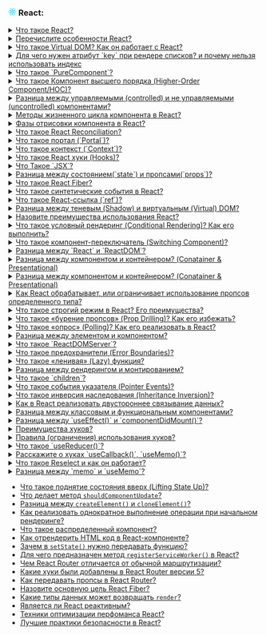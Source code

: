<h3>
  <img src="../assets/React.png" width="16" height="16" />
  <span>React:</span>
</h3>

<details>
<summary><a href="https://youtu.be/7TvS0iKR3_c?t=638">Что такое React?</a></summary>
  <br/>
  - JavaScript библиотека с открытым исходным кодом, созданная компанией Facebook. В основе которой используется виртуал дом и компонентный подход для эффективной отрисовки пользовательских интерфейсов. 
</details>

<details>
<summary><a href="https://youtu.be/7TvS0iKR3_c?t=671">Перечислите особенности React?</a></summary>
    <br/>
- Virtual DOM  <br/>
- Компонентный подход <br/>
- Поддержка SSR <br/>
- One way of data flow <br/>
</details>

<details>
<summary><a href="https://youtu.be/7TvS0iKR3_c?t=740">Что такое Virtual DOM? Как он работает с React?</a></summary>
    <br/>
- Это упрощенная версия обычного DOM, который намного эффективнее смотрит что изменилось и перерисовывает в реальном DOM только то что изменилось, а не всю страницу 
</details>

<details>
<summary><a href="https://youtu.be/yvOXvZ8aEFo?t=526">Для чего нужен атрибут `key` при рендере списков? и почему нельзя использовать индекс</a></summary>
    <br/>
- Для того чтобы помочь более эффективно видеть изменения в списках и перерисовывать только те эелементы, у которых изменился ключ. если сделать индекс, то при добавлении в начало списка нового элемента будет неожидаемое поведение.
</details>

<details>
<summary><a href="https://youtu.be/yvOXvZ8aEFo?t=581">Что такое `PureComponent`?</a></summary>
    <br/>
- Это компонент, который не будет обновляться если у него не изменился локальный стейт или передаваемые пропсы. не смотря на перерисовку родительского компонента. (shouldComponentUpdate)
</details>

<details>
<summary><a href="https://youtu.be/yvOXvZ8aEFo?t=637">Что такое Компонент высшего порядка (Higher-Order Component/HOC)?</a></summary>
    <br/>
- Принимает как аргумент компонент и возвращает компонент. Этот паттер позволяет оптимизировать повторяющийся функционал путем создания HOC'a и потом обернуть им необходимые компоненты.
</details>

<details>
<summary><a href="https://youtu.be/yvOXvZ8aEFo?t=684">Разница между управляемыми (controlled) и не управляемыми (uncontrolled) компонентами?</a></summary>
    <br/>
- Примерами таких компонентов могут быть input or select. Неуправляемые компоненты опираются на DOM в качестве источника данных. В управляемых компонентах каждое изменение состояние компонента происходит через функцию обработчик и состояние храниться в стейте.
</details>

<details>
  <summary>
    <a href="https://youtu.be/RpcB5jnJvcI?t=35">Методы жизненного цикла компонента в React?</a>
  </summary>
    <br/>
  Всего они делятся на 3 стадии:    <br/>
1) Монтирование “mounting”    <br/>
   - constructor (Установка state и присваивание props)     <br/>
   - getDerivedStateFromProps (посмотреть что лежит в пропсах, изменились ли они и присвоить их в стейт)    <br/>
   - render()    <br/>
   - componentDidMount (Вызывается один раз после рендера компонента)    <br/>
3) Обновление “updating”    <br/>
    - getDerivedStateFromProps (посмотреть что лежит в пропсах, изменились ли они и присвоить их в стейт)    <br/>
    - shouldComponentUpdate (приходит nextProps, nextState и нужно вернуть булеан)    <br/>
    - getSnapshotBeforeUpdate()    <br/>
    - componentDidUpdate (вызывается после монтирования в DOM, приходят аргументы prevProps и prevState)    <br/>
4) Размонтирования “unmounting”    <br/>
    - componentWillUnMount (Вызывается перед размонтированием в DOM, можно удалить таймауты)    <br/>
 5) Ошибки "errors"    <br/>
    - getDerivedStateFromError()     <br/>
</details>

<details>
  <summary>
    <a href="https://youtu.be/RpcB5jnJvcI?t=173">Фазы отрисовки компонента в React?</a>
  </summary>
    <br/>
  Всего есть 3 фазы:    <br/>
1) Render - чистая фаза без сайд эффектов, может перезапускаться реактом несколько раз    <br/>
2) Pre-commit - Реакт читает дом через getSnapshotBeforeUpdate    <br/>
3) Commit - Изменяет дом и выполняет все сайд эффекты, в этот момент вызываются методы с приставкой DID    <br/>
</details>

<details>
  <summary>
    <a href="https://youtu.be/RpcB5jnJvcI?t=271">Что такое React Reconciliation?</a>
  </summary>
    <br/>
  - Это алгоритм по которому происходит сравнение старого и нового виртуал дома и добавление соответсвующих изменений в реальный DOM. Сравнение начинается рекурсивно с корневого элемента и если оно изменилось, то перерисовывается вся нода.
</details>

<details>
  <summary>
    <a href="https://youtu.be/RpcB5jnJvcI?t=342">Что такое портал (`Portal`)?</a>
  </summary>
    <br/>
  - Компонент, который рендерит свое содержиимое в произвольную часть DOM дерева. Например модальное окно или чат поверх всего layot'a. Создается при помощи React.createPortal(children, element)
</details>

<details>
  <summary>
    <a href="https://youtu.be/RpcB5jnJvcI?t=390">Что такое контекст (`Context`)?</a>
  </summary>
    <br/>
  - Это способ глобального управления состоянием для более легкого обмена состоянием между глубоко вложенными компонентами, чем только. Создается через React.createContext() и компонент, которому необходимо соединение с контекстом оборачивается в <Provider> и передается через useContext хуком.
</details>
  
 <details>
  <summary>
    <a href="https://youtu.be/RpcB5jnJvcI?t=475">Что такое React хуки (Hooks)?</a>
  </summary>
    <br/>
  - Это нововведение, которые было добавлено в реакт с версией 16.8, которые позволяют использовать состояние, некоторые методы жизненого цикла компонентов и некоторые методы React (ref, context) в функциональных компонентах.    <br/>
   - useState (создание состояние компонента)    <br/>
   - useEffect (апдейт компонента / дидмаунт)    <br/>
   - useLayoutEffect (запускается после всех обновлений в дом дерева)    <br/>
   - useContext (создать контекст)    <br/>
   - useCallback (создать калбек)    <br/>
   - useMemo (мемоизировать функцию)    <br/>
   - useRef (создать ссылку)    <br/>
   - useReducer (использование редьюсера)    <br/>
</details>
  
 <details>
  <summary>
    <a href="https://youtu.be/RpcB5jnJvcI?t=571">Что Такое `JSX`?</a>
  </summary>
    <br/>
  - Расшифровывается аббревиатура как javascript xml. Конвертируемый Babel весь написанный JSX в функции React.createElement, так что по сути это синтаксический сахар, созданный для упрощения процесса создания компонентов. 
</details>
    
<details>
  <summary>
    <a href="https://youtu.be/RpcB5jnJvcI?t=621">Разница между состоянием(`state`) и пропсами(`props`)?</a>
  </summary>
    <br/>
  - Это два JavaScript объекта. Props это входные аргументы для компонента, которые передаются от вышестоящего компонента. А state это локальная переменная по сути которая контролируется этим компонентом.
</details>
      
<details>
  <summary>
    <a href="https://youtu.be/RpcB5jnJvcI?t=689">Что такое React Fiber?</a>
  </summary>
    <br/>
  - Это новая версия алгоритма reconsilation, который предоставляет более гибкую и масштабируемую основу для работы с компонентами React. Основное преимущество это то что процесс согласования(reconciliation) компонентов происходит поэтапно (incrementally), что в общем влияет на перфоманс. 
</details>
  
 <details>
  <summary>
    <a href="https://youtu.be/81yRgVQ1ciM?t=34">Что такое синтетические события в React?</a>
  </summary>
    <br/>
  - Это кроссбраузерная обертка для нативных евентов. все события с которыми работает рекат являются такими обертками.
</details>
  
 <details>
  <summary>
    <a href="https://youtu.be/81yRgVQ1ciM?t=69">Что такое React-ссылка (`ref`)?</a>
  </summary>
    <br/>
  - Это используется для получения ссылки на элемент из дом дерева, по сути аналог функции getElementById(). Для создания ссылки используется хук useRef() или функция createRef()
</details>
  
 <details>
  <summary>
    <a href="https://youtu.be/81yRgVQ1ciM?t=112">Разница между теневым (Shadow) и виртуальным (Virtual) DOM?</a>
  </summary>
    <br/>
  - Основная разница заключается в том, что они решают разные проблемы и находятся на разных уровнях абстракции.     <br/>
   - Virtual DOM для поиска различий и эффективной синхронизации изменений
   - Shadow DOM для создания веб елементов с собественным стилями и поведением типа псевдоэлементов before:: after::
</details>
  
 <details>
  <summary>
    <a href="https://youtu.be/81yRgVQ1ciM?t=112">Назовите преимущества использования React?</a>
  </summary>
    <br/>
  - Virtual DOM    <br/>
  - Возможность рендера на клиенте и на сервере    <br/>
  - JSX    <br/>
  - Низкий порог входа    <br/>
  - Простая интеграция с фреймворками и библиотеками    <br/>
  - Комьюнити и библиотеки с готовыми решениями    <br/>
</details>
  
 <details>
  <summary>
    <a href="https://youtu.be/81yRgVQ1ciM?t=224">Что такое условный рендеринг (Conditional Rendering)? Как его выполнить?</a>
  </summary>
    <br/>
  - Это отрисовка компонетна или элемента в зависимости от входного условия isLoading ? <Prelocader/> : null
</details>
  
 <details>
  <summary>
    <a href="https://youtu.be/81yRgVQ1ciM?t=265">Что такое компонент-переключатель (Switching Component)?</a>
  </summary>
    <br/>
  - Это паттерн, которые отрисовывает один из компонентов, которые есть в списке в зависимости от входных данных 
</details>
  
 <details>
  <summary>
    <a href="">Разница между `React` и `ReactDOM`?</a>
  </summary>
    <br/>
   - React содержит методы для взаимодействия с элементами и создания компонентов    <br/>
   - React DOM содержит методы для управления дом элементами содержащимися на странице    <br/>
   - Были разделены в разные библиотеки для того чтобы компоненты могли создаваться как для веб так и для мобилы
</details>
  
 <details>
  <summary>
    <a href="https://youtu.be/81yRgVQ1ciM?t=370">Разница между компонентом и контейнером? (Conatainer & Presentational)</a>
  </summary>
    <br/>
   - Presentational component чистый функциональный или классовый компонент основной задачей является визуализация данных   <br/>
   - Conatainer component в которых содержится сложная логика управления/состояния/связывание других компонентов   <br/>
</details>
  
 <details>
  <summary>
    <a href="https://youtu.be/81yRgVQ1ciM?t=370">Разница между компонентом и контейнером? (Conatainer & Presentational)</a>
  </summary>
    <br/>
   - Presentational component чистый функциональный или классовый компонент основной задачей является визуализация данных   <br/>
   - Conatainer component в которых содержится сложная логика управления/состояния/связывание других компонентов   <br/>
</details>
  
 <details>
  <summary>
    <a href="https://youtu.be/81yRgVQ1ciM?t=413">Как React обрабатывает, или ограничивает использование пропсов определенного типа?</a>
  </summary>
    <br/>
   - Использует сторонние библиотеки/языки типа TypeScrip/PropsTypes
</details>
  
 <details>
  <summary>
    <a href="https://youtu.be/81yRgVQ1ciM?t=469">Что такое строгий режим в React? Его преимущества?</a>
  </summary>
    <br/>
   - Для определения потенциальных проблем приложения, который включает доп проверки и предупреждения для компонентов, которые происходят только в dev mode. Типа устаревшее API.
</details>
  
<details>
  <summary>
    <a href="https://youtu.be/81yRgVQ1ciM?t=532">Что такое «бурение пропсов» (Prop Drilling)? Как его избежать?</a>
  </summary>
    <br/>
   - Так как поток данных однонаправленный, то есть от корневого элемента к дочерним. то чтобы передать от первого уровня вложенности в 3 или 4 можно использовать контекст или редакс.
</details>
  
<details>
  <summary>
    <a href="https://youtu.be/81yRgVQ1ciM?t=597">Что такое «опрос» (Polling)? Как его реализовать в React?</a>
  </summary>
    <br/>
   - Это отправка запросов в api через определенный интервал и в случае появление изменений, то визуализации для пользователя. например уведомления. (setInterval)
</details>
  
<details>
  <summary>
    <a href="https://youtu.be/81yRgVQ1ciM?t=663">Разница между элементом и компонентом?</a>
  </summary>
    <br/>
   - Компонент это шаблон, который может быть функцией или классом и у него есть методы жизненного цикла или хуки так же может быть состояние и пропсы   <br/>
   - Элемент это то что возвращается из компонента, объект описывающий виртуальное представление дом узла
</details>
  
<details>
  <summary>
    <a href="https://youtu.be/81yRgVQ1ciM?t=763">Что такое `ReactDOMServer`?</a>
  </summary>
    <br/>
    - Позволяет рендерить компоненты в виде статической html разметки, используется на js сервере для SSR
</details>
  
<details>
  <summary>
    <a href="https://youtu.be/HBSAjY-xh3k?t=36">Что такое предохранители (Error Boundaries)?</a>
  </summary>
    <br/>
    - Это компоненты которые перехватывают вознишие ошибки в дереве потомков и отображают соответствующий контент или выводят лог    <br/>
  - Перехватывают во время рендеринга getDerivedStateFromError(error), componentDidCatch(error)
</details>
  
<details>
  <summary>
    <a href="https://youtu.be/HBSAjY-xh3k?t=103">Что такое «ленивая» (Lazy) функция?</a>
  </summary>
    <br/>
    - Это функция которая позволяет создавать компоненты при помощи динамического импорта, что позволяет уменьшить размер бандла, посколько загружаются только те компоненты, которые загружаются на UI в данный момент.
</details>
  
<details>
  <summary>
    <a href="https://youtu.be/HBSAjY-xh3k?t=149">Разница между рендерингом и монтированием?</a>
  </summary>
    <br/>
    - Монтирование компонента происходит только один раз после выполнения рендера и означает встраивание в дом. А ренедер происходит каждый раз при изменении состояния или пропсов компонента. 
</details>
  
<details>
  <summary>
    <a href="https://youtu.be/HBSAjY-xh3k?t=191">Что такое `сhildren`?</a>
  </summary>
    <br/>
    - это пропс позволяющий передавать компоненты другим компонентам как обычные пропсы. childrenMap, childrenToArray, childrenCount. 
</details>
  
  
<details>
  <summary>
    <a href="https://youtu.be/HBSAjY-xh3k?t=239">Что такое события указателя (Pointer Events)?</a>
  </summary>
    <br/>
    - Это кроссплатформенные события, которые позволяют обрабатывать прикосновения, клики мыши или нажатие стилусом
</details>
  
  
<details>
  <summary>
    <a href="https://youtu.be/HBSAjY-xh3k?t=301">Что такое инверсия наследования (Inheritance Inversion)?</a>
  </summary>
    <br/>
    - Это паттерн. который при помощи HOC позволяет наследоваться от оборачиваемого компонента и контролировать стейт или рендеринг.
</details>
  
<details>
  <summary>
    <a href="https://youtu.be/HBSAjY-xh3k?t=355">Как в React реализовать двустороннее связывание данных?</a>
  </summary>
    <br/>
    - Специально запутанный вопрос. На самом деле нужно рассказать как управлять не управляемыми элементами типа input.
</details>
  
<details>
  <summary>
    <a href="https://youtu.be/xZLxdts7ZW4?t=664">Разница между классовым и функциональным компонентами?</a>
  </summary>
    <br/>
    - Функциональные это компоненты без стейта и основная функция просто отображать контент     <br/>
    - У классовых компонентов есть жизненные циклы, метод рендер и стейт
</details>
  
<details>
  <summary>
    <a href="https://youtu.be/xZLxdts7ZW4?t=754">Разница между `useEffect()` и `componentDidMount()`?</a>
  </summary>
    <br/>
    - useEffect это в функциях (можно получить flicker нужно использовать useLayoutEffect - хук который вызывается до отображения контента)
    - componentDidMount в классовых компонентах и вызывается до отображения контента на странице.
</details>
  
<details>
  <summary>
    <a href="https://youtu.be/xZLxdts7ZW4?t=819">Преимущества хуков?</a>
  </summary>
    <br/>
    - С ними легче работать, легче читать, чем HOC, которые усложняют понимание работы компонента. вся логика в одном месте    <br/>
    - Позволяет создавать собственные хуки тем самым объеденять в функции повторяющуюся логику между другими компонентами
</details>
  
  
<details>
  <summary>
    <a href="https://youtu.be/xZLxdts7ZW4?t=873">Правила (ограничения) использования хуков?</a>
  </summary>
    <br/>
    - С ними легче работать, легче читать, чем HOC, которые усложняют понимание работы компонента. вся логика в одном месте    <br/>
    - Позволяет создавать собственные хуки тем самым объеденять в функции повторяющуюся логику между другими компонентами
</details>
  
<details>
  <summary>
    <a href="https://youtu.be/GZUy2i6QN7o?t=257">Что такое `useReducer()`?</a>
  </summary>
    <br/>
    - Это хук принимающий в качестве аргуметов редьюсер(как в редаксе по экшен тайп) и начальный стейт и возвращающий текущий стейт и dispatch функцию    <br/>
  const [state, dispatch] = useReducer(initialState, reducer);
</details>
  
<details>
  <summary>
    <a href="https://youtu.be/GZUy2i6QN7o?t=449">Расскажите о хуках `useCallback()`, `useMemo()`?</a>
  </summary>
    <br/>
    - useCallback(() => callback, [depend]) возвращает мемоизированную колбек функцию, которая изменяется только от зависимостей     <br/>
    - useMemo(result, [depend]) возвращает мемоизированное вычесление и в отличии от useCallback может принимать любой аргумент
</details>
  
<details>
  <summary>
    <a href="https://youtu.be/XtQPrt8G0n8?t=847">Что такое Reselect и как он работает?</a>
  </summary>
    <br/>
    - Библиотека для мемоизации селекторов из redux. если ничего не изменилось то компонент не делает рендер.
</details>
  
<details>
  <summary>
    <a href="https://youtu.be/DgevxmyzymQ?t=166">Разница между `memo` и `useMemo`?</a>
  </summary>
    <br/>
    - Memo это компонетн высшего порядка который принимает на вход другой компонент и смотрит изменились ли пропсы и если нет, то не будет перерисовываться    <br/>
  - useMemo хук для мемоизации функций, которые вызываются каждый раз заного при изменении зависимостей
</details>
  
- [Что такое поднятие состояния вверх (Lifting State Up)?](https://youtu.be/ngyOYuTrUk8?t=700)
- [Что делает метод `shouldComponentUpdate`?](https://youtu.be/ngyOYuTrUk8?t=748)
- [Разница между `createElement()` и `cloneElement()`?](https://youtu.be/ngyOYuTrUk8?t=816)
- [Как реализовать однократное выполнение операции при начальном рендеринге?](https://youtu.be/GZUy2i6QN7o?t=321)
- [Что такое распределенный компонент?](https://youtu.be/GZUy2i6QN7o?t=386)
- [Как отрендерить HTML код в React-компоненте?](https://youtu.be/GZUy2i6QN7o?t=572)
- [Зачем в `setState()` нужно передавать функцию?](https://youtu.be/GZUy2i6QN7o?t=627)
- [Для чего предназначен метод `registerServiceWorker()` в React?](https://youtu.be/GZUy2i6QN7o?t=665)
- [Чем React Router отличается от обычной маршрутизации?](https://youtu.be/GZUy2i6QN7o?t=710)
- [Какие хуки были добавлены в React Router версии 5?](https://youtu.be/GZUy2i6QN7o?t=765)
- [Как передавать пропсы в React Router?](https://youtu.be/GZUy2i6QN7o?t=841)
- [Назовите основную цель React Fiber?](https://youtu.be/DgevxmyzymQ?t=30)
- [Какие типы данных может возвращать `render`?](https://youtu.be/DgevxmyzymQ?t=90)
- [Является ли React реактивным?](https://youtu.be/DgevxmyzymQ?t=291)
- [Техники оптимизации перфоманса React?](https://youtu.be/__neFkxAO9s?t=606)
- [Лучшие практики безопасности в React?](https://youtu.be/__neFkxAO9s?t=694)
